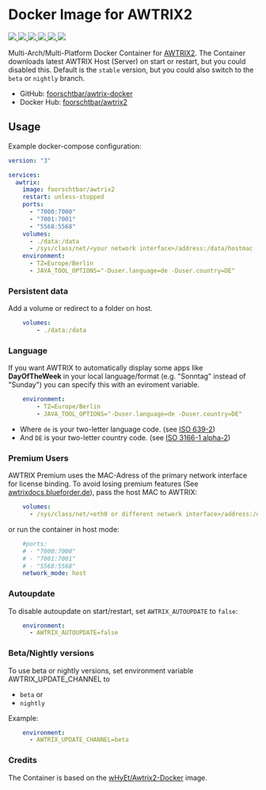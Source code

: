# Docker Image for AWTRIX2

[
  ![](https://img.shields.io/docker/v/foorschtbar/awtrix2?style=plastic&sort=date)
  ![](https://img.shields.io/docker/pulls/foorschtbar/awtrix2?style=plastic)
  ![](https://img.shields.io/docker/stars/foorschtbar/awtrix2?style=plastic)
  ![](https://img.shields.io/docker/image-size/foorschtbar/awtrix2?style=plastic)
  ![](https://img.shields.io/github/workflow/status/foorschtbar/awtrix2-docker/CI%20Workflow?style=plastic)
](https://hub.docker.com/repository/docker/foorschtbar/awtrix2)
[
  ![](https://img.shields.io/github/last-commit/foorschtbar/awtrix2-docker?style=plastic)
](https://github.com/foorschtbar/awtrix2-docker)

Multi-Arch/Multi-Platform Docker Container for [AWTRIX2](https://blueforcer.de/2019/01/04/awtrix-2-0/). The Container downloads latest AWTRIX Host (Server) on start or restart, but you could disabled this. Default is the `stable` version, but you could also switch to the `beta` or `nightly` branch.

* GitHub: [foorschtbar/awtrix-docker](https://github.com/foorschtbar/awtrix-docker)
* Docker Hub: [foorschtbar/awtrix2](https://hub.docker.com/r/foorschtbar/awtrix2)

## Usage

Example docker-compose configuration:

```yml
version: "3"

services:
  awtrix:
    image: foorschtbar/awtrix2
    restart: unless-stopped
    ports:
      - "7000:7000"
      - "7001:7001"
      - "5568:5568"
    volumes:
      - ./data:/data
      - /sys/class/net/<your network interface>/address:/data/hostmac
    environment:
      - TZ=Europe/Berlin
      - JAVA_TOOL_OPTIONS="-Duser.language=de -Duser.country=DE"
```

### Persistent data
Add a volume or redirect to a folder on host.

```yml
    volumes:
        - ./data:/data
```

### Language

If you want AWTRIX to automatically display some apps like **DayOfTheWeek** in your local language/format (e.g. "Sonntag" instead of "Sunday") you can specify this with an eviroment variable.

```yml
    environment:
        - TZ=Europe/Berlin
        - JAVA_TOOL_OPTIONS="-Duser.language=de -Duser.country=DE"
```

* Where `de` is your two-letter language code. (see [ISO 639-2](https://en.wikipedia.org/wiki/List_of_ISO_639-1_codes))  
* And `DE` is your two-letter country code. (see [ISO 3166-1 alpha-2](https://en.wikipedia.org/wiki/ISO_3166-1_alpha-2))

### Premium Users

AWTRIX Premium uses the MAC-Adress of the primary network interface for license binding. To avoid losing premium features (See [awtrixdocs.blueforder.de](https://awtrixdocs.blueforcer.de/#/de-de/premium?id=fehlerbehebung)), pass the host MAC to AWTRIX:

```yml
    volumes:
      - /sys/class/net/<eth0 or different network interface>/address:/data/hostmac
```

or run the container in host mode:

```yml
    #ports:
    # - "7000:7000"
    # - "7001:7001"
    # - "5568:5568"
    network_mode: host
```

### Autoupdate

To disable autoupdate on start/restart, set `AWTRIX_AUTOUPDATE` to `false`:

```yml
    environment:
      - AWTRIX_AUTOUPDATE=false
```

### Beta/Nightly versions

To use beta or nightly versions, set environment variable AWTRIX_UPDATE_CHANNEL to

* `beta` or
* `nightly`

Example:
```yml
    environment:
      - AWTRIX_UPDATE_CHANNEL=beta
```

### Credits

The Container is based on the [wHyEt/Awtrix2-Docker](https://github.com/wHyEt/Awtrix2-Docker) image.